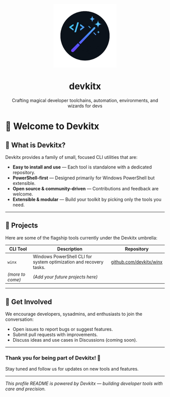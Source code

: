 <!-- #host-reference -->
<!-- markdownlint-disable-next-line -->
<p style='text-align: center'>
  <!-- markdownlint-disable-next-line -->
  <picture>
    <!-- markdownlint-disable-next-line -->
    <source media="(prefers-color-scheme: dark)" srcset="..//logo.png">
    <!-- markdownlint-disable-next-line -->
    <img alt="Nx - Smart Repos · Fast Builds" src="..//logo.png" width="200">
  </picture>

  <!-- markdownlint-disable-next-line -->
  <h1 align='center'>devkitx</h1>
  <!-- markdownlint-disable-next-line -->
  <p align='center'>Crafting magical developer toolchains, automation, environments, and wizards for devs</p>
</p>

# 👋 Welcome to Devkitx

## 🔧 What is Devkitx?

Devkitx provides a family of small, focused CLI utilities that are:

- **Easy to install and use** — Each tool is standalone with a dedicated repository.
- **PowerShell-first** — Designed primarily for Windows PowerShell but extensible.
- **Open source & community-driven** — Contributions and feedback are welcome.
- **Extensible & modular** — Build your toolkit by picking only the tools you need.

---

## 🚀 Projects

Here are some of the flagship tools currently under the Devkitx umbrella:

| CLI Tool         | Description                                                        | Repository                                                 |
| ---------------- | ------------------------------------------------------------------ | ---------------------------------------------------------- |
| `winx`           | Windows PowerShell CLI for system optimization and recovery tasks. | [github.com/devkitx/winx](https://github.com/devkitx/winx) |
| _(more to come)_ | _(Add your future projects here)_                                  |                                                            |

---

## 🤝 Get Involved

We encourage developers, sysadmins, and enthusiasts to join the conversation:

- Open issues to report bugs or suggest features.
- Submit pull requests with improvements.
- Discuss ideas and use cases in Discussions (coming soon).

---

### Thank you for being part of Devkitx! 🙌

Stay tuned and follow us for updates on new tools and features.

---

_This profile README is powered by Devkitx — building developer tools with care and precision._
